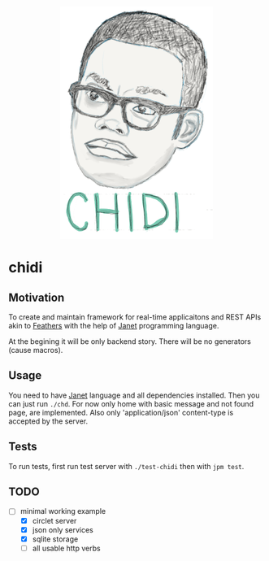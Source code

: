 <div style="width: 100%; display: flex; justify-content: center;">
  <img alt="Hi. I am Chidi, your soulmate." src="chidi.png" />
</div>

# chidi

## Motivation

To create and maintain framework for real-time applicaitons and REST APIs akin
to [Feathers] with the help of [Janet] programming language. 

At the begining it will be only backend story. There will be no generators
(cause macros).

## Usage

You need to have [Janet] language and all dependencies installed. Then you can
just run `./chd`. For now only home with basic message and not found page,
are implemented. Also only 'application/json' content-type is accepted by the
server.

## Tests

To run tests, first run test server with `./test-chidi` then with `jpm test`.

## TODO
- [ ] minimal working example
  - [x] circlet server
  - [x] json only services
  - [x] sqlite storage
  - [ ] all usable http verbs

[Janet]: https://janet-lang.org/index.html
[Feathers]: https://feathersjs.com/
